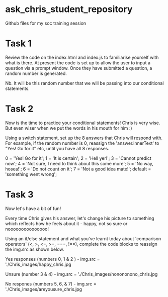 # ask_chris_student_repository

Github files for my soc training session

# Task 1

Review the code on the index.html and index.js to familiarise yourself with what is there. At present the code is set up to allow the user to input a question via a prompt window. Once they have submitted a question, a random number is generated.

Nb. It will be this random number that we will be passing into our conditional statements.

# Task 2

Now is the time to practice your conditional statements! Chris is very wise. But even wiser when we put the words in his mouth for him :)

Using a switch statement, set up the 8 answers that Chris will respond with. For example, if the random number is 0, reassign the 'answer.innerText' to "Yes! Go for it" etc, until you have all 8 responses.

0 = 'Yes! Go for it';
1 = 'It is certain';
2 = 'Hell yer!';
3 = 'Cannot predict now';
4 = 'Not sure, I need to think about this some more';
5 = 'No way, hosea!';
6 = 'Do not count on it';
7 = 'Not a good idea mate!';
default = 'something went wrong';

# Task 3

Now let's have a bit of fun!

Every time Chris gives his answer, let's change his picture to something which reflects how he feels about it - happy, not so sure or nooooooooooooooo!

Using an if/else statement and what you've learnt today about 'comparison operators' (<, >, <=, >=, ===, !==), complete the code blocks to reassign the img.src as shown below.

Yes responses (numbers 0, 1 & 2 ) -
img.src = './Chris_images/happy_chris.jpg

Unsure (number 3 & 4) -
img.src = './Chris_images/nonononono_chris.jpg

No respones (numbers 5, 6, & 7) -
img.src = './Chris_images/areyousure_chris.jpg
